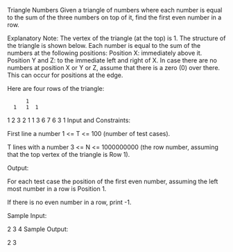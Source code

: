 Triangle Numbers
Given a triangle of numbers where each number is equal to the sum of the three numbers on top of it, find the first even number in a row.

Explanatory Note: The vertex of the triangle (at the top) is 1. The structure of the triangle is shown below. Each number is equal to the sum of the numbers at the following positions: Position X: immediately above it. Position Y and Z: to the immediate left and right of X. In case there are no numbers at position X or Y or Z, assume that there is a zero (0) over there. This can occur for positions at the edge.

Here are four rows of the triangle:

          1
      1   1  1
   1  2   3  2  1
1  3  6   7  6  3  1
Input and Constraints:

First line a number 1 <= T <= 100 (number of test cases).

T lines with a number 3 <= N <= 1000000000 (the row number, assuming that the top vertex of the triangle is Row 1).

Output:

For each test case the position of the first even number, assuming the left most number in a row is Position 1.

If there is no even number in a row, print -1.

Sample Input:

2
3
4
Sample Output:

2
3